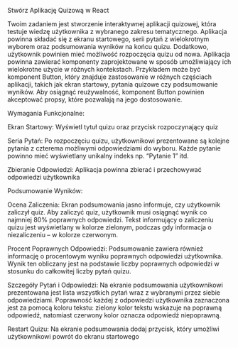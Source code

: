 Stwórz Aplikację Quizową w React

Twoim zadaniem jest stworzenie interaktywnej aplikacji quizowej, która testuje wiedzę użytkownika z wybranego zakresu tematycznego. Aplikacja powinna składać się z ekranu startowego, serii pytań z wielokrotnym wyborem oraz podsumowania wyników na końcu quizu. Dodatkowo, użytkownik powinien mieć możliwość rozpoczęcia quizu od nowa.
Aplikacja powinna zawierać komponenty zaprojektowane w sposób umożliwiający ich wielokrotne użycie w różnych kontekstach. Przykładem może być komponent Button, który znajduje zastosowanie w różnych częściach aplikacji, takich jak ekran startowy, pytania quizowe czy podsumowanie wyników. Aby osiągnąć reużywalność, komponent Button powinien akceptować propsy, które pozwalają na jego dostosowanie.

Wymagania Funkcjonalne:

Ekran Startowy: Wyświetl tytuł quizu oraz przycisk rozpoczynający quiz

Seria Pytań: Po rozpoczęciu quizu, użytkownikowi prezentowane są kolejne pytania z czterema możliwymi odpowiedziami do wyboru. Każde pytanie powinno mieć wyświetlany unikalny indeks np. “Pytanie 1” itd.

Zbieranie Odpowiedzi: Aplikacja powinna zbierać i przechowywać odpowiedzi użytkownika

Podsumowanie Wyników:

Ocena Zaliczenia: Ekran podsumowania jasno informuje, czy użytkownik zaliczył quiz. Aby zaliczyć quiz, użytkownik musi osiągnąć wynik co najmniej 80% poprawnych odpowiedzi. Tekst informujący o zaliczeniu quizu jest wyświetlany w kolorze zielonym, podczas gdy informacja o niezaliczeniu – w kolorze czerwonym.

Procent Poprawnych Odpowiedzi: Podsumowanie zawiera również informację o procentowym wyniku poprawnych odpowiedzi użytkownika. Wynik ten obliczany jest na podstawie liczby poprawnych odpowiedzi w stosunku do całkowitej liczby pytań quizu.

Szczegóły Pytań i Odpowiedzi: Na ekranie podsumowania użytkownikowi prezentowana jest lista wszystkich pytań wraz z wybranymi przez siebie odpowiedziami. Poprawność każdej z odpowiedzi użytkownika zaznaczona jest za pomocą koloru tekstu: zielony kolor tekstu wskazuje na poprawną odpowiedź, natomiast czerwony kolor oznacza odpowiedź niepoprawną.

Restart Quizu: Na ekranie podsumowania dodaj przycisk, który umożliwi użytkownikowi powrót do ekranu startowego
